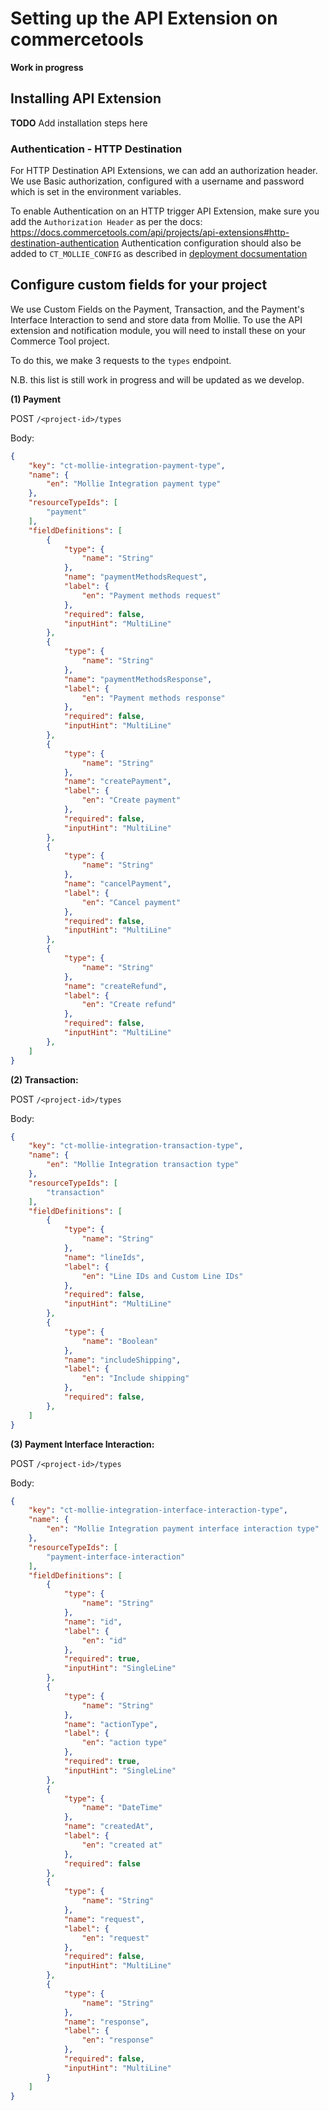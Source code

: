 # Setting up the API Extension on commercetools

**Work in progress**

## Installing API Extension

**TODO** Add installation steps here

### Authentication - HTTP Destination

For HTTP Destination API Extensions, we can add an authorization header. We use Basic authorization, configured with a username and password which is set in the environment variables.

To enable Authentication on an HTTP trigger API Extension, make sure you add the `Authorization Header` as per the docs:
https://docs.commercetools.com/api/projects/api-extensions#http-destination-authentication
Authentication configuration should also be added to `CT_MOLLIE_CONFIG` as described in [deployment docsumentation](./deployment.md)

## Configure custom fields for your project

We use Custom Fields on the Payment, Transaction, and the Payment's Interface Interaction to send and store data from Mollie. To use the API extension and notification module, you will need to install these on your Commerce Tool project.

To do this, we make 3 requests to the `types` endpoint.

N.B. this list is still work in progress and will be updated as we develop.

**(1) Payment**

POST `/<project-id>/types`

Body:

```json
{
    "key": "ct-mollie-integration-payment-type",
    "name": {
        "en": "Mollie Integration payment type"
    },
    "resourceTypeIds": [
        "payment"
    ],
    "fieldDefinitions": [
        {
            "type": {
                "name": "String"
            },
            "name": "paymentMethodsRequest",
            "label": {
                "en": "Payment methods request"
            },
            "required": false,
            "inputHint": "MultiLine"
        },
        {
            "type": {
                "name": "String"
            },
            "name": "paymentMethodsResponse",
            "label": {
                "en": "Payment methods response"
            },
            "required": false,
            "inputHint": "MultiLine"
        },
        {
            "type": {
                "name": "String"
            },
            "name": "createPayment",
            "label": {
                "en": "Create payment"
            },
            "required": false,
            "inputHint": "MultiLine"
        },
        {
            "type": {
                "name": "String"
            },
            "name": "cancelPayment",
            "label": {
                "en": "Cancel payment"
            },
            "required": false,
            "inputHint": "MultiLine"
        },
        {
            "type": {
                "name": "String"
            },
            "name": "createRefund",
            "label": {
                "en": "Create refund"
            },
            "required": false,
            "inputHint": "MultiLine"
        },
    ]
}
```

**(2) Transaction:**

POST `/<project-id>/types`

Body:

```JSON
{
    "key": "ct-mollie-integration-transaction-type",
    "name": {
        "en": "Mollie Integration transaction type"
    },
    "resourceTypeIds": [
        "transaction"
    ],
    "fieldDefinitions": [
        {
            "type": {
                "name": "String"
            },
            "name": "lineIds",
            "label": {
                "en": "Line IDs and Custom Line IDs"
            },
            "required": false,
            "inputHint": "MultiLine"
        },
        {
            "type": {
                "name": "Boolean"
            },
            "name": "includeShipping",
            "label": {
                "en": "Include shipping"
            },
            "required": false,
        },
    ]
}
```

**(3) Payment Interface Interaction:**

POST `/<project-id>/types`

Body:

```json
{
    "key": "ct-mollie-integration-interface-interaction-type",
    "name": {
        "en": "Mollie Integration payment interface interaction type"
    },
    "resourceTypeIds": [
        "payment-interface-interaction"
    ],
    "fieldDefinitions": [
        {
            "type": {
                "name": "String"
            },
            "name": "id",
            "label": {
                "en": "id"
            },
            "required": true,
            "inputHint": "SingleLine"
        },
        {
            "type": {
                "name": "String"
            },
            "name": "actionType",
            "label": {
                "en": "action type"
            },
            "required": true,
            "inputHint": "SingleLine"
        },
        {
            "type": {
                "name": "DateTime"
            },
            "name": "createdAt",
            "label": {
                "en": "created at"
            },
            "required": false
        },
        {
            "type": {
                "name": "String"
            },
            "name": "request",
            "label": {
                "en": "request"
            },
            "required": false,
            "inputHint": "MultiLine"
        },
        {
            "type": {
                "name": "String"
            },
            "name": "response",
            "label": {
                "en": "response"
            },
            "required": false,
            "inputHint": "MultiLine"
        }
    ]
}
```
